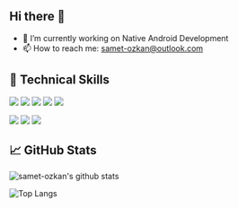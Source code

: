 ## Hi there 👋

- 🔭 I’m currently working on Native Android Development
- 📫 How to reach me: [samet-ozkan@outlook.com](mailto:samet-ozkan@outlook.com)

## 💼 Technical Skills

![](https://img.shields.io/badge/Code-Android-informational?style=flat&logo=android&color=01EB4F)
![](https://img.shields.io/badge/Code-Java-informational?style=flat&logo=java&color=3246FF)
![](https://img.shields.io/badge/Code-Firebase-informational?style=flat&logo=firebase&color=orange)
![](https://img.shields.io/badge/Code-Kotlin-informational?style=flat&logo=kotlin&color=blue)
![](https://img.shields.io/badge/Code-SQLite-informational?style=flat&logo=SQLite&color=003B57)

![](https://img.shields.io/badge/Tools-Postman-informational?style=flat&logo=Postman&color=orange)
![](https://img.shields.io/badge/Tools-GitHub-informational?style=flat&logo=GitHub&color=181717)
![](https://img.shields.io/badge/Tools-Git-informational?style=flat&logo=Git&color=F05032)

## 📈 GitHub Stats 

![samet-ozkan's github stats](https://github-readme-stats.vercel.app/api?username=samet-ozkan&show_icons=true&theme=merko)

![Top Langs](https://github-readme-stats.vercel.app/api/top-langs/?username=samet-ozkan&layout=compact&theme=merko)
